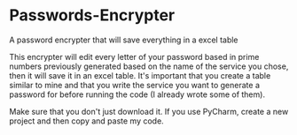 # Passwords-Encrypter
A password encrypter that will save everything in a excel table

This encrypter will edit every letter of your password based in prime numbers previously generated based on the name of the service you chose, then it will save it in an excel table. It's important that you create a table similar to mine and that you write the service you want to generate a password for before running the code (I already wrote some of them).

Make sure that you don't just download it. If you use PyCharm, create a new project and then copy and paste my code.
